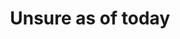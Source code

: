 ---
pid: ls127
title: Unsure as of today
location_transcription: Unsure as of today
coordinates: "[-75.171056441387, 39.957854871116]"
zipcode: '19140'
gen_neighborhood: North Philadelphia
neighborhood: Hunting Park
outside_phl: 
age: '37'
age_range: 30-39
instagram: 
image_file_name: ls_127.jpg
proposal_transcription: |-
  every person in the world holding hands, making peace, starting talks on racism, peace, police brutality, etc.
  making world Better place
topic: Globalism,Inequality,Social Justice,Unity
topic_summary: 0, 0, 0, 0
type: Other No Form,Image
keywords_other: dialogue, discourse, social justice, peace
credit: Douglas A. Williams
image_labels: 
twitter: 
facebook: 
permalink: "/monuments/ls127/"
layout: item-page
---